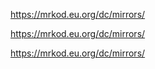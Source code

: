 https://mrkod.eu.org/dc/mirrors/

https://mrkod.eu.org/dc/mirrors/

https://mrkod.eu.org/dc/mirrors/
